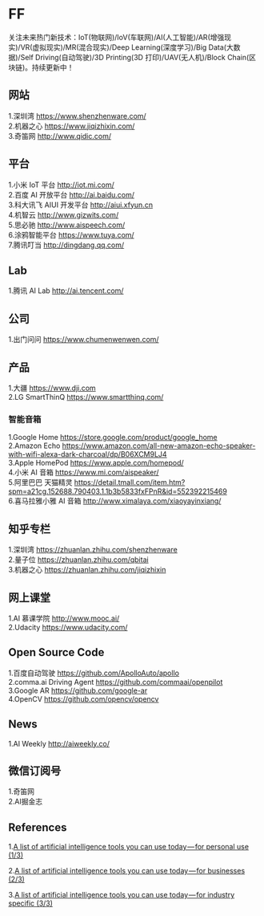 # FF

关注未来热门新技术：IoT(物联网)/IoV(车联网)/AI(人工智能)/AR(增强现实)/VR(虚拟现实)/MR(混合现实)/Deep Learning(深度学习)/Big Data(大数据)/Self Driving(自动驾驶)/3D Printing(3D 打印)/UAV(无人机)/Block Chain(区块链)。持续更新中！

## 网站

1.深圳湾 https://www.shenzhenware.com/  
2.机器之心 https://www.jiqizhixin.com/  
3.奇笛网 http://www.qidic.com/  

## 平台

1.小米 IoT 平台 http://iot.mi.com/  
2.百度 AI 开放平台 http://ai.baidu.com/  
3.科大讯飞 AIUI 开发平台 http://aiui.xfyun.cn  
4.机智云 http://www.gizwits.com/  
5.思必驰 http://www.aispeech.com/  
6.涂鸦智能平台 https://www.tuya.com/  
7.腾讯叮当 http://dingdang.qq.com/

## Lab

1.腾讯 AI Lab http://ai.tencent.com/

## 公司

1.出门问问 https://www.chumenwenwen.com/

## 产品

1.大疆 https://www.dji.com  
2.LG SmartThinQ https://www.smartthinq.com/

### 智能音箱

1.Google Home https://store.google.com/product/google_home  
2.Amazon Echo https://www.amazon.com/all-new-amazon-echo-speaker-with-wifi-alexa-dark-charcoal/dp/B06XCM9LJ4  
3.Apple HomePod https://www.apple.com/homepod/  
4.小米 AI 音箱 https://www.mi.com/aispeaker/  
5.阿里巴巴 天猫精灵 https://detail.tmall.com/item.htm?spm=a21cg.152688.790403.1.1b3b5833fxFPnR&id=552392215469  
6.喜马拉雅小雅 AI 音箱 http://www.ximalaya.com/xiaoyayinxiang/

## 知乎专栏

1.深圳湾 https://zhuanlan.zhihu.com/shenzhenware  
2.量子位 https://zhuanlan.zhihu.com/qbitai  
3.机器之心 https://zhuanlan.zhihu.com/jiqizhixin

## 网上课堂

1.AI 慕课学院 http://www.mooc.ai/  
2.Udacity https://www.udacity.com/

## Open Source Code

1.百度自动驾驶 https://github.com/ApolloAuto/apollo  
2.comma.ai Driving Agent https://github.com/commaai/openpilot  
3.Google AR https://github.com/google-ar  
4.OpenCV https://github.com/opencv/opencv

## News

1.AI Weekly http://aiweekly.co/

## 微信订阅号

1.奇笛网  
2.AI掘金志

## References

1.[A list of artificial intelligence tools you can use today — for personal use (1/3)](https://medium.com/imlyra/a-list-of-artificial-intelligence-tools-you-can-use-today-for-personal-use-1-3-7f1b60b6c94f)

2.[A list of artificial intelligence tools you can use today — for businesses (2/3)](https://hackernoon.com/a-list-of-artificial-intelligence-tools-you-can-use-today-for-businesses-2-3-eea3ac374835)

3.[A list of artificial intelligence tools you can use today — for industry specific (3/3)](https://medium.com/imlyra/a-list-of-artificial-intelligence-tools-you-can-use-today-for-industry-specific-3-3-5e16c68da697)







